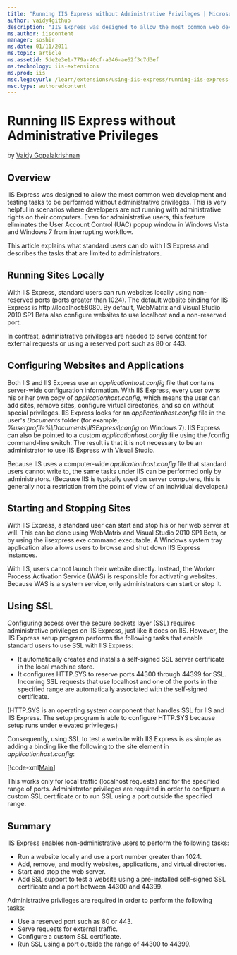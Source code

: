 ```yaml
---
title: "Running IIS Express without Administrative Privileges | Microsoft Docs"
author: vaidy4github
description: "IIS Express was designed to allow the most common web development and testing tasks to be performed without administrative privileges. This is very helpful i..."
ms.author: iiscontent
manager: soshir
ms.date: 01/11/2011
ms.topic: article
ms.assetid: 5de2e3e1-779a-40cf-a346-ae62f3c7d3ef
ms.technology: iis-extensions
ms.prod: iis
msc.legacyurl: /learn/extensions/using-iis-express/running-iis-express-without-administrative-privileges
msc.type: authoredcontent
---
```

Running IIS Express without Administrative Privileges
====================
by [Vaidy Gopalakrishnan](https://github.com/vaidy4github)

## Overview

IIS Express was designed to allow the most common web development and testing tasks to be performed without administrative privileges. This is very helpful in scenarios where developers are not running with administrative rights on their computers. Even for administrative users, this feature eliminates the User Account Control (UAC) popup window in Windows Vista and Windows 7 from interrupting workflow.

This article explains what standard users can do with IIS Express and describes the tasks that are limited to administrators.

## Running Sites Locally

With IIS Express, standard users can run websites locally using non-reserved ports (ports greater than 1024). The default website binding for IIS Express is http://localhost:8080. By default, WebMatrix and Visual Studio 2010 SP1 Beta also configure websites to use localhost and a non-reserved port.

In contrast, administrative privileges are needed to serve content for external requests or using a reserved port such as 80 or 443.

## Configuring Websites and Applications

Both IIS and IIS Express use an *applicationhost.config* file that contains server-wide configuration information. With IIS Express, every user owns his or her own copy of *applicationhost.config*, which means the user can add sites, remove sites, configure virtual directories, and so on without special privileges. IIS Express looks for an *applicationhost.config* file in the user's *Documents* folder (for example, *%userprofile%\Documents\IISExpress\config* on Windows 7). IIS Express can also be pointed to a custom *applicationhost.config* file using the /config command-line switch. The result is that it is not necessary to be an administrator to use IIS Express with Visual Studio.

Because IIS uses a computer-wide *applicationhost.config* file that standard users cannot write to, the same tasks under IIS can be performed only by administrators. (Because IIS is typically used on server computers, this is generally not a restriction from the point of view of an individual developer.)

## Starting and Stopping Sites

With IIS Express, a standard user can start and stop his or her web server at will. This can be done using WebMatrix and Visual Studio 2010 SP1 Beta, or by using the iisexpress.exe command executable. A Windows system tray application also allows users to browse and shut down IIS Express instances.

With IIS, users cannot launch their website directly. Instead, the Worker Process Activation Service (WAS) is responsible for activating websites. Because WAS is a system service, only administrators can start or stop it.

## Using SSL

Configuring access over the secure sockets layer (SSL) requires administrative privileges on IIS Express, just like it does on IIS. However, the IIS Express setup program performs the following tasks that enable standard users to use SSL with IIS Express:

- It automatically creates and installs a self-signed SSL server certificate in the local machine store.
- It configures HTTP.SYS to reserve ports 44300 through 44399 for SSL. Incoming SSL requests that use localhost and one of the ports in the specified range are automatically associated with the self-signed certificate.

(HTTP.SYS is an operating system component that handles SSL for IIS and IIS Express. The setup program is able to configure HTTP.SYS because setup runs under elevated privileges.)

Consequently, using SSL to test a website with IIS Express is as simple as adding a binding like the following to the site element in *applicationhost.config*:

[!code-xml[Main](running-iis-express-without-administrative-privileges/samples/sample1.xml)]

This works only for local traffic (localhost requests) and for the specified range of ports. Administrator privileges are required in order to configure a custom SSL certificate or to run SSL using a port outside the specified range.

## Summary

IIS Express enables non-administrative users to perform the following tasks:

- Run a website locally and use a port number greater than 1024.
- Add, remove, and modify websites, applications, and virtual directories.
- Start and stop the web server.
- Add SSL support to test a website using a pre-installed self-signed SSL certificate and a port between 44300 and 44399.

Administrative privileges are required in order to perform the following tasks:

- Use a reserved port such as 80 or 443.
- Serve requests for external traffic.
- Configure a custom SSL certificate.
- Run SSL using a port outside the range of 44300 to 44399.